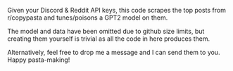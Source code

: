 Given your Discord & Reddit API keys, this code scrapes the top posts from r/copypasta and tunes/poisons a GPT2 model on them. 

The model and data have been omitted due to github size limits, but creating them yourself is trivial as all the code in here produces them. 

Alternatively, feel free to drop me a message and I can send them to you. Happy pasta-making!
